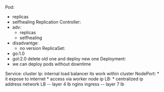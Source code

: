 Pod:
 * replicas
 * selfhealing
Replication Controller:
 * adv:
    * replicas
    * selfhealing
 * disadvantge:
   * no version
ReplicaSet:
  * go:1.0 
  * gol:2.0 
     delete old one and deploy new one 
Deployment:
   * we can deploy pods without downtime
      
Service:
   cluster Ip: internal load balancer 
      its work within cluster
    NodePort:
      * it expose to internet 
      * access via worker node ip 
    LB:
      * centralized ip address
         network LB    -- layer 4 lb
        nginx ingress -- layer 7 lb 
